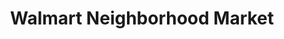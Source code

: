 ---
title: "Walmart Neighborhood Market"
url: /lake-worth/walmart-neighborhood-market/
shop: Supermarkt
---